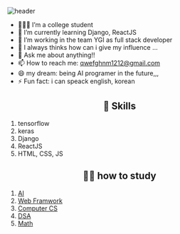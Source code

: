 ![header](https://capsule-render.vercel.app/api?type=waving&color=0:EEFF00,100:a82da8&height=300&section=header&text=Yeonuel&fontSize=70)
<!-- <h1 align='center'>Hi there 👋 I'm Yeonuel.</h1> -->
- 🙋🏻‍♂️ I’m a college student </br>
- 🌱 I’m currently learning Django, ReactJS</br>
- 👯 I’m working in the team YGI as full stack developer</br>
- 🤔 I always thinks how can i give my influence ... </br>
- 💬 Ask me about anything!!</br>
- 📫 How to reach me: qwefghnm1212@gmail.com</br>
- 😄 my dream: being AI programer in the future,,, </br>
- ⚡ Fun fact: i can speack english, korean</br>

<!-- show my skills!! -->
<h2 align='center'>💪 Skills</h2>
<p align='center'>
<ol>
 <li>tensorflow</li>
 <li>keras</li>
 <li>Django</li>
 <li>ReactJS</li>
 <li>HTML, CSS, JS</li>
 </ol>
</p>

<!-- show how to study  -->
<h2 align='center'>✍🏻 how to study</h2>
<p align='center'>
 <ol>
  <li><a href='https://www.notion.so/dcda96c218a24db18325e56fa1784286'>AI</li>
  <li><a href='https://www.notion.so/dcda96c218a24db18325e56fa1784286'>Web Framwork</li>
  <li><a href='https://www.notion.so/dcda96c218a24db18325e56fa1784286'>Computer CS</li>
  <li><a href='https://www.notion.so/dcda96c218a24db18325e56fa1784286'>DSA</li>
  <li><a href='https://www.notion.so/dcda96c218a24db18325e56fa1784286'>Math</li>
</ol>
</p>
 
 
<!-- show my works & rank -->






 
